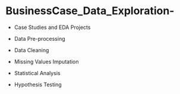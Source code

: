 # BusinessCase_Data_Exploration-

  
- Case Studies and EDA Projects 
- Data Pre-processing
- Data Cleaning
- Missing Values Imputation 


- Statistical Analysis
- Hypothesis Testing


